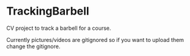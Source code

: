 # TrackingBarbell
CV project to track a barbell for a course.

Currently pictures/videos are gitignored so if you want to upload them change the gitignore.
